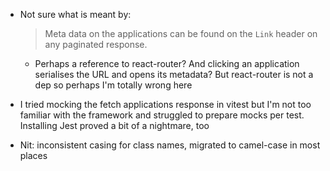 <!-- Project Comments Go Here -->

- Not sure what is meant by:

  > Meta data on the applications can be found on the `Link` header on any paginated response.

  - Perhaps a reference to react-router? And clicking an application serialises the URL and opens its metadata? But react-router is not a dep so perhaps I'm totally wrong here

- I tried mocking the fetch applications response in vitest but I'm not too familiar with the framework and struggled to prepare mocks per test. Installing Jest proved a bit of a nightmare, too

- Nit: inconsistent casing for class names, migrated to camel-case in most places
